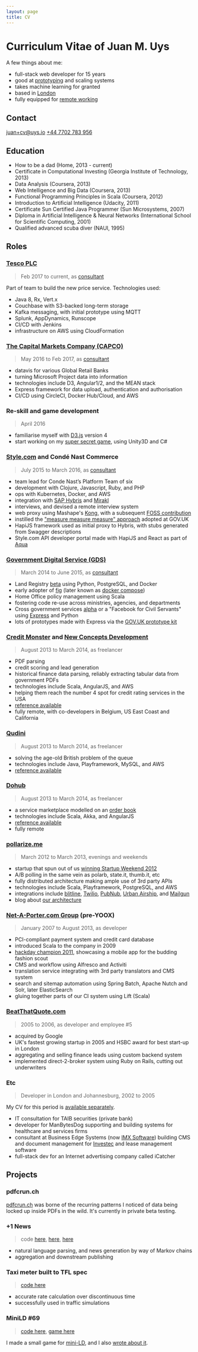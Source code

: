 ```yaml
---
layout: page
title: CV
---
```


# Curriculum Vitae of Juan M. Uys

A few things about me:

- full-stack web developer for 15 years
- good at [prototyping](https://opyate.com/tag/hackathon/) and scaling systems
- takes machine learning for granted
- based in [London](https://www.google.co.uk/maps/place/London+N21)
- fully equipped for [remote working](https://opyate.com/2016/10/17/my-new-home-office/)

## Contact

[juan+cv@uys.io](mailto:juan+cv@uys.io)
[+44 7702 783 956](tel:+447702783956)

## Education

- How to be a dad (Home, 2013 - current)
- Certificate in Computational Investing (Georgia Institute of Technology, 2013)
- Data Analysis (Coursera, 2013)
- Web Intelligence and Big Data (Coursera, 2013)
- Functional Programming Principles in Scala (Coursera, 2012)
- Introduction to Artificial Intelligence (Udacity, 2011)
- Certificate Sun Certified Java Programmer (Sun Microsystems, 2007)
- Diploma in Artificial Intelligence & Neural Networks (International School for Scientific Computing, 2001)
- Qualified advanced scuba diver (NAUI, 1995)

## Roles

### [Tesco PLC](https://www.tesco.com/)

> Feb 2017 to current, as [consultant](https://uys.io)

Part of team to build the new price service. Technologies used:

- Java 8, Rx, Vert.x
- Couchbase with S3-backed long-term storage
- Kafka messaging, with initial prototype using MQTT
- Splunk, AppDynamics, Runscope
- CI/CD with Jenkins
- infrastructure on AWS using CloudFormation

### [The Capital Markets Company (CAPCO)](http://capco.com/)

> May 2016 to Feb 2017, as [consultant](https://uys.io)

- datavis for various Global Retail Banks
- turning Microsoft Project data into information
- technologies include D3, Angular1/2, and the MEAN stack
- Express framework for data upload, authentication and authorisation
- CI/CD using CircleCI, Docker Hub/Cloud, and AWS

### Re-skill and game development

> April 2016

- familiarise myself with [D3.js](https://d3js.org/) version 4
- start working on my [super secret game](https://opyate.com/tag/gamedev/), using Unity3D and C#

### [Style.com](https://www.style.com/) and Condé Nast Commerce

> July 2015 to March 2016, as [consultant](https://uys.io)

- team lead for Conde Nast’s Platform Team of six
- development with Clojure, Javascript, Ruby, and PHP
- ops with Kubernetes, Docker, and AWS
- integration with [SAP Hybris](https://www.hybris.com/en/) and [Mirakl](https://www.mirakl.com/)
- interviews, and devised a remote interview system
- web proxy using Mashape's [Kong](https://getkong.org), with a subsequent [FOSS contribution](https://github.com/Mashape/kong/pull/1094)
- instilled the ["measure measure measure" approach](https://www.gov.uk/performance) adopted at GOV.UK
- HapiJS framework used as initial proxy to Hybris, with stubs generated from Swagger descriptions
- Style.com API developer portal made with HapiJS and React as part of [Aqua](https://github.com/opyate/aqua)

### [Government Digital Service (GDS)](https://gds.blog.gov.uk/)

> March 2014 to June 2015, as [consultant](https://uys.io)

- Land Registry [beta](https://www.gov.uk/service-manual/agile-delivery/how-the-beta-phase-works) using Python, PostgreSQL, and Docker
- early adopter of [fig](http://www.fig.sh/) (later known as [docker compose](https://docs.docker.com/compose/))
- Home Office policy management using Scala
- fostering code re-use across ministries, agencies, and departments
- Cross government services [alpha](https://www.gov.uk/service-manual/agile-delivery/how-the-alpha-phase-works) or a "Facebook for Civil Servants" using [Express](http://expressjs.com/) and Python
- lots of prototypes made with Express via the [GOV.UK prototype kit](https://github.com/alphagov/govuk_prototype_kit)

### [Credit Monster](https://creditmonster.com/) and [New Concepts Development](http://newconceptscompany.com/)

> August 2013 to March 2014, as freelancer

- PDF parsing
- credit scoring and lead generation
- historical finance data parsing, reliably extracting tabular data from government PDFs
- technologies include Scala, AngularJS, and AWS
- helping them reach the number 4 spot for credit rating services in the USA
- [reference available](https://cdn.opyate.com/references/CreditMonster.pdf)
- fully remote, with co-developers in Belgium, US East Coast and California

### [Qudini](https://www.qudini.com/)

> August 2013 to March 2014, as freelancer

- solving the age-old British problem of the queue
- technologies include Java, Playframework, MySQL, and AWS
- [reference available](https://cdn.opyate.com/references/Qudini.pdf)

### [Dohub](http://dohubenterprise.com/)

> August 2013 to March 2014, as freelancer

- a service marketplace modelled on an [order book](https://en.wikipedia.org/wiki/Order_book_(trading))
- technologies include Scala, Akka, and AngularJS
- [reference available](https://cdn.opyate.com/references/Dohub.pdf)
- fully remote

### [pollarize.me](https://opyate.com/2013/07/19/failed-startup-2/)

> March 2012 to March 2013, evenings and weekends

- startup that spun out of us [winning Startup Weekend 2012](https://opyate.com/2012/03/25/we-won-startup-weekend/)
- A/B polling in the same vein as polarb, state.it, thumb.it, etc
- fully distributed architecture making ample use of 3rd party APIs
- technologies include Scala, Playframework, PostgreSQL, and AWS
- integrations include [blitline](https://www.blitline.com/v3/home), [Twilio](https://www.twilio.com/), [PubNub](https://www.pubnub.com/), [Urban Airship](https://www.urbanairship.com/), and [Mailgun](https://www.mailgun.com/)
- blog about [our architecture](https://opyate.com/2012/11/20/pollarize-architecture-at-a-glance/)

### [Net-A-Porter.com Group](https://www.net-a-porter.com/) (pre-YOOX)

> January 2007 to August 2013, as developer

- PCI-compliant payment system and credit card database
- introduced Scala to the company in 2009
- [hackday champion 2011](https://opyate.com/2011/04/22/we-won-net-a-porter-hack-day/), showcasing a mobile app for the budding fashion scout
- CMS and workflow using Alfresco and Activiti
- translation service integrating with 3rd party translators and CMS system
- search and sitemap automation using Spring Batch, Apache Nutch and Solr, later ElasticSearch
- gluing together parts of our CI system using Lift (Scala)

### [BeatThatQuote.com](https://www.beatthatquote.com/)

> 2005 to 2006, as developer and employee #5

- acquired by Google
- UK's fastest growing startup in 2005 and HSBC award for best start-up in London
- aggregating and selling finance leads using custom backend system
- implemented direct-2-broker system using Ruby on Rails, cutting out underwriters

### Etc

> Developer in London and Johannesburg, 2002 to 2005

My CV for this period is [available separately](https://cdn.opyate.com/cv/JuanUysCV-2002-2005.doc).

- IT consultation for TAIB securities (private bank)
- developer for ManBytesDog supporting and building systems for healthcare and services firms
- consultant at Business Edge Systems (now [IMX Software](http://imxsoftware.com/)) building CMS and document management for [Investec](https://www.investec.co.za) and lease management software
- full-stack dev for an Internet advertising company called iCatcher

## Projects

### pdfcrun.ch

[pdfcrun.ch](https://pdfcrun.ch/) was borne of the recurring patterns I noticed of data being locked up inside PDFs in the wild. It's currently in private beta testing.

### +1 News

> code [here](https://github.com/opyate/plusonenews), [here](https://github.com/opyate/beingjohnmarkovic), [here](https://github.com/opyate/linkbaiter)

- natural language parsing, and news generation by way of Markov chains
- aggregation and downstream publishing

### Taxi meter built to TFL spec

> [code here](https://github.com/opyate/taximeter)

- accurate rate calculation over discontinuous time
- successfully used in traffic simulations

### MiniLD \#69

> [code here](https://github.com/opyate/minild69), [game here](http://cdn.opyate.com/projects/ld69/)

I made a small game for [mini-LD](http://ludumdare.com/), and I also [wrote about it](https://opyate.com/2016/07/26/mini-ludum-dare-69/).

